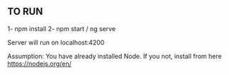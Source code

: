 ## TO RUN

1- npm install
2- npm start / ng serve

Server will run on localhost:4200

Assumption: You have already installed Node. If you not, install from here https://nodejs.org/en/
